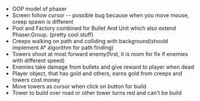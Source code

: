 * OOP model of phaser
* Screen follow cursor -- possible bug because when you move mouse, creep spawn is different
* Pool and Factory combined for Bullet And Unit which also extend Phaser.Group. (pretty cool stuff)
* Creeps walking on path and colliding with background(should implement A* algorithm for path finding)
* Towers shoot at most forward enemy(first, it is room for fix if enemies with different speed)
* Enemies take damage from bullets and give reward to player when dead
* Player object, that has gold and others, earns gold from creeps and towers cost money
* Move towers as cursor when click on button for build
* Tower to build over road or other tower turns red and can't be build
